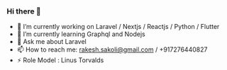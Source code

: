 ### Hi there 👋


- 🔭 I’m currently working on Laravel / Nextjs / Reactjs / Python / Flutter
- 🌱 I’m currently learning Graphql and Nodejs
- 💬 Ask me about Laravel
- 📫 How to reach me: rakesh.sakoli@gmail.com / +917276440827
- ⚡ Role Model : Linus Torvalds

